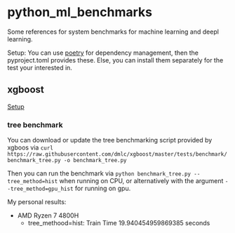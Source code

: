 # python_ml_benchmarks
Some references for system benchmarks for machine learning and deepl learning.

Setup: You can use [poetry](https://python-poetry.org/docs/) for dependency management, then the pyproject.toml provides these. Else, you can install them separately for the test your interested in.

## xgboost
[Setup](https://pypi.org/project/xgboost/)

### tree benchmark

You can download or update the tree benchmarking script provided by xgboos via 
`curl https://raw.githubusercontent.com/dmlc/xgboost/master/tests/benchmark/benchmark_tree.py -o benchmark_tree.py`

Then you can run the benchmark via `python benchmark_tree.py --tree_method=hist` when running on CPU, or alternatively with the argument `--tree_method=gpu_hist` for running on gpu.

My personal results:
 - AMD Ryzen 7 4800H
	- tree_methood=hist: Train Time 19.940454959869385 seconds
